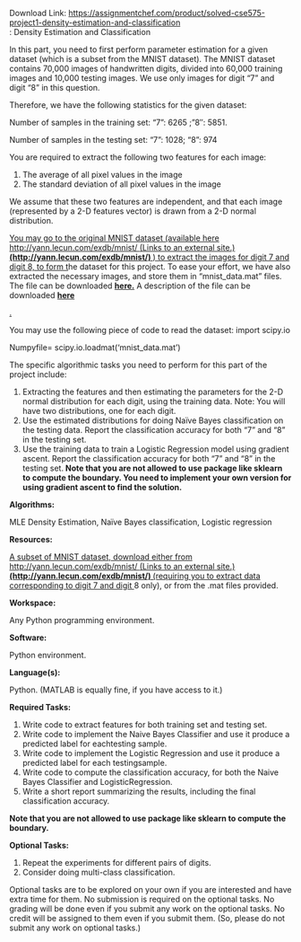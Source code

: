 Download Link: https://assignmentchef.com/product/solved-cse575-project1-density-estimation-and-classification
<br>
: Density Estimation and Classification

In this part, you need to first perform parameter estimation for a given dataset (which is a subset from the MNIST dataset). The MNIST dataset contains 70,000 images of handwritten digits, divided into 60,000 training images and 10,000 testing images. We use only images for digit “7” and digit “8” in this question.

Therefore, we have the following statistics for the given dataset:

Number of samples in the training set:  “7”: 6265 ;”8″: 5851.

Number of samples in the testing set: “7”: 1028;   “8”: 974

You are required to extract the following two features for each image:

<ol>

 <li>The average of all pixel values in the image</li>

 <li>The standard deviation of all pixel values in the image</li>

</ol>

We assume that these two features are independent, and that each image (represented by a 2-D features vector) is drawn from a 2-D normal distribution.

<a href="http://yann.lecun.com/exdb/mnist/">You may go to the original MNIST dataset (available here</a><a href="http://yann.lecun.com/exdb/mnist/"> http://</a><a href="http://yann.lecun.com/exdb/mnist/">y</a><a href="http://yann.lecun.com/exdb/mnist/">ann.lecun.com/exdb/mnist/ </a><a href="http://yann.lecun.com/exdb/mnist/">(</a><a href="http://yann.lecun.com/exdb/mnist/">Links to an external site.)</a><a href="http://yann.lecun.com/exdb/mnist/"><strong> (http://</strong></a><a href="http://yann.lecun.com/exdb/mnist/"><strong>y</strong></a><a href="http://yann.lecun.com/exdb/mnist/"><strong>ann.lecun.com/exdb/mnist/) </strong></a><a href="http://yann.lecun.com/exdb/mnist/">) to extract the images for digit 7 and digit 8, to form t</a>he dataset for this project. To ease your effort, we have also extracted the necessary images, and store them in “mnist_data.mat” files. The file can be downloaded <a href="https://asu.instructure.com/courses/31489/files/7881772/download?wrap=1"><strong>here.</strong></a> A description of the file can be downloaded <a href="https://asu.instructure.com/courses/31489/files/7882575/download?wrap=1"><strong>here</strong></a>

<a href="https://asu.instructure.com/courses/31489/files/7882575/download?wrap=1">.</a>

You may use the following piece of code to read the dataset: import scipy.io

Numpyfile= scipy.io.loadmat(‘mnist_data.mat’)

The specific algorithmic tasks you need to perform for this part of the project include:

<ol>

 <li>Extracting the features and then estimating the parameters for the 2-D normal distribution for each digit, using the training data. Note: You will have two distributions, one for each digit.</li>

 <li>Use the estimated distributions for doing Naïve Bayes classification on the testing data. Report the classification accuracy for both “7” and “8” in the testing set.</li>

 <li>Use the training data to train a Logistic Regression model using gradient ascent. Report the classification accuracy for both “7” and “8” in the testing set.<strong> Note that you are not allowed to use package like sklearn to compute the boundary. You need to implement your own version for using gradient ascent to find the solution.</strong></li>

</ol>

<strong>Algorithms:</strong>

MLE Density Estimation, Naïve Bayes classification, Logistic regression

<strong>Resources:  </strong>

<a href="http://yann.lecun.com/exdb/mnist/">A subset of MNIST dataset, download either from</a><a href="http://yann.lecun.com/exdb/mnist/"> http://</a><a href="http://yann.lecun.com/exdb/mnist/">y</a><a href="http://yann.lecun.com/exdb/mnist/">ann.lecun.com/exdb/mnist/ </a><a href="http://yann.lecun.com/exdb/mnist/">(</a><a href="http://yann.lecun.com/exdb/mnist/">Links to an external site.)</a><u>    </u><a href="http://yann.lecun.com/exdb/mnist/"><strong> (http://</strong></a><a href="http://yann.lecun.com/exdb/mnist/"><strong>y</strong></a><a href="http://yann.lecun.com/exdb/mnist/"><strong>ann.lecun.com/exdb/mnist/) </strong></a><a href="http://yann.lecun.com/exdb/mnist/">(requiring you to extract data corresponding to digit 7 and digit </a>8 only),  or from the .mat files provided.

<strong>Workspace: </strong>

Any Python programming environment.

<strong>Software: </strong>

Python environment.

<strong>Language(s): </strong>

Python. (MATLAB is equally fine, if you have access to it.)

<strong>Required Tasks:</strong>

<ol>

 <li>Write code to extract features for both training set and testing set.</li>

 <li>Write code to implement the Naive Bayes Classifier and use it produce a predicted label for eachtesting sample.</li>

 <li>Write code to implement the Logistic Regression and use it produce a predicted label for each testingsample.</li>

 <li>Write code to compute the classification accuracy, for both the Naive Bayes Classifier and LogisticRegression.</li>

 <li>Write a short report summarizing the results, including the final classification accuracy.</li>

</ol>

<strong>Note that you are not allowed to use package like sklearn to compute the boundary.</strong>

<strong>Optional Tasks:</strong>

<ol>

 <li>Repeat the experiments for different pairs of digits.</li>

 <li>Consider doing multi-class classification.</li>

</ol>

Optional tasks are to be explored on your own if you are interested and have extra time for them. No submission is required on the optional tasks. No grading will be done even if you submit any work on the optional tasks. No credit will be assigned to them even if you submit them. (So, please do not submit any work on optional tasks.)